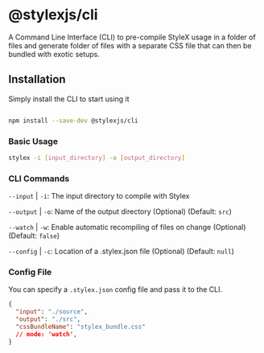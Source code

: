 # @stylexjs/cli

A Command Line Interface (CLI) to pre-compile StyleX usage in a folder of files
and generate folder of files with a separate CSS file that can then be bundled
with exotic setups.

## Installation

Simply install the CLI to start using it

```sh

npm install --save-dev @stylexjs/cli

```

### Basic Usage

```sh
stylex -i [input_directory] -o [output_directory]
```

### CLI Commands

`--input` | `-i`: The input directory to compile with Stylex

`--output` | `-o`: Name of the output directory (Optional) (Default: `src`)

`--watch` | `-w`: Enable automatic recompiling of files on change (Optional)
(Default: `false`)

`--config` | `-c`: Location of a .stylex.json file (Optional) (Default: `null`)

### Config File

You can specify a `.stylex.json` config file and pass it to the CLI.

```json
{
  "input": "./source",
  "output": "./src",
  "cssBundleName": "stylex_bundle.css"
  // mode: 'watch',
}
```
